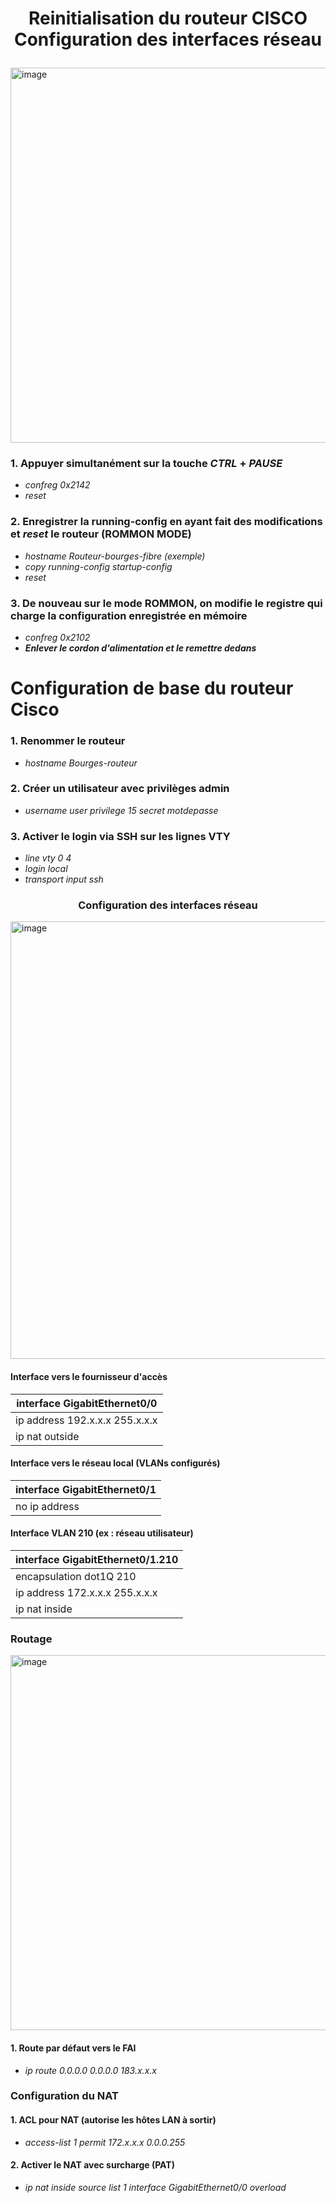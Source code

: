 
# <p align="center">Reinitialisation du routeur CISCO Configuration des interfaces réseau</p>
<img width="1100" height="600" alt="image" src="https://github.com/user-attachments/assets/bae53d48-ddf7-4060-bdc2-7d8e9a99dfb8" />



### 1. Appuyer simultanément sur la touche *CTRL* + *PAUSE*
- *confreg 0x2142*
- *reset*

### 2. Enregistrer la running-config en ayant fait des modifications et *reset* le routeur (ROMMON MODE)
- *hostname Routeur-bourges-fibre (exemple)*
- *copy running-config startup-config*
- *reset*
  
### 3. De nouveau sur le mode ROMMON, on modifie le registre qui charge la configuration enregistrée en mémoire  
- *confreg 0x2102*
- ***Enlever le cordon d'alimentation et le remettre dedans***  


# Configuration de base du routeur Cisco


### 1. Renommer le routeur
- *hostname Bourges-routeur*

### 2. Créer un utilisateur avec privilèges admin
- *username user privilege 15 secret motdepasse*

### 3. Activer le login via SSH sur les lignes VTY
- *line vty 0 4*
- *login local*
- *transport input ssh*

### <p align="center">Configuration des interfaces réseau</p>
<img width="900" height="700" alt="image" src="https://github.com/user-attachments/assets/0e3b59af-9c27-4530-a9e2-d913e3ee79c3" />

#### Interface vers le fournisseur d'accès
| interface GigabitEthernet0/0|
| ------------ |
| ip address 192.x.x.x 255.x.x.x|
| ip nat outside  |

#### Interface vers le réseau local (VLANs configurés)
| interface GigabitEthernet0/1|
| ------------ |
| no ip address|

#### Interface VLAN 210 (ex : réseau utilisateur)
| interface GigabitEthernet0/1.210|
| ------------ |
| encapsulation dot1Q 210|
| ip address 172.x.x.x 255.x.x.x|
| ip nat inside |


### Routage
<img width="1100" height="600" alt="image" src="https://github.com/user-attachments/assets/16fe2fab-ca7d-40e1-a5d5-53327da81ae8" />


 #### 1. Route par défaut vers le FAI
- *ip route 0.0.0.0 0.0.0.0 183.x.x.x*


### Configuration du NAT


#### 1. ACL pour NAT (autorise les hôtes LAN à sortir)
- *access-list 1 permit 172.x.x.x 0.0.0.255*

#### 2. Activer le NAT avec surcharge (PAT)
- *ip nat inside source list 1 interface GigabitEthernet0/0 overload*


